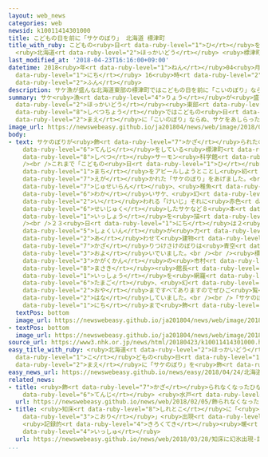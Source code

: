 ```yaml
---
layout: web_news
categories: web
newsid: k10011414301000
title: こどもの日を前に「サケのぼり」 北海道 標津町
title_with_ruby: こどもの<ruby>日<rt data-ruby-level="1">ひ</rt></ruby>を<ruby>前<rt data-ruby-level="2">まえ</rt></ruby>に「サケのぼり」
  <ruby>北海道<rt data-ruby-level="2">ほっかいどう</rt></ruby> <ruby>標津町<rt data-ruby-level="8">しべつちょう</rt></ruby>
last_modified_at: '2018-04-23T16:16:00+09:00'
datetime: 2018<ruby>年<rt data-ruby-level="1">ねん</rt></ruby>04<ruby>月<rt data-ruby-level="1">がつ</rt></ruby>23<ruby>日<rt
  data-ruby-level="1">にち</rt></ruby> 16<ruby>時<rt data-ruby-level="2">じ</rt></ruby>16<ruby>分<rt
  data-ruby-level="2">ふん</rt></ruby>
description: サケ漁が盛んな北海道東部の標津町ではこどもの日を前に「こいのぼり」ならぬ、サケをあしらった「サケのぼり」が飾られました。
summary: サケ<ruby>漁<rt data-ruby-level="4">りょう</rt></ruby>が<ruby>盛<rt data-ruby-level="6">さか</rt></ruby>んな<ruby>北海道<rt
  data-ruby-level="2">ほっかいどう</rt></ruby><ruby>東部<rt data-ruby-level="3">とうぶ</rt></ruby>の<ruby>標津町<rt
  data-ruby-level="8">しべつちょう</rt></ruby>ではこどもの<ruby>日<rt data-ruby-level="1">ひ</rt></ruby>を<ruby>前<rt
  data-ruby-level="2">まえ</rt></ruby>に「こいのぼり」ならぬ、サケをあしらった「サケのぼり」が<ruby>飾<rt data-ruby-level="7">かざ</rt></ruby>られました。
image_url: https://newswebeasy.github.io/ja201804/news/web/image/2018/04/23/K10011414301_1804231632_1804231646_01_02.jpg
body:
- text: サケのぼりが<ruby>飾<rt data-ruby-level="7">かざ</rt></ruby>られたのは<ruby>国内外<rt data-ruby-level="2">こくないがい</rt></ruby>のサケの<ruby>展示<rt
    data-ruby-level="6">てんじ</rt></ruby>をしている<ruby>標津町<rt data-ruby-level="8">しべつちょう</rt></ruby>の「<ruby>標津<rt
    data-ruby-level="8">しべつ</rt></ruby>サーモン<ruby>科学館<rt data-ruby-level="3">かがくかん</rt></ruby>」です。<br
    /><br />これまで「こどもの<ruby>日<rt data-ruby-level="1">ひ</rt></ruby>」を<ruby>前<rt data-ruby-level="2">まえ</rt></ruby>にこいのぼりをあげていましたが、サケの<ruby>町<rt
    data-ruby-level="1">まち</rt></ruby>をアピールしようとことし<ruby>初<rt data-ruby-level="4">はじ</rt></ruby>めて、サケが<ruby>描<rt
    data-ruby-level="7">えが</rt></ruby>かれた「サケのぼり」をあげました。<br /><br />サケのぼりは<ruby>受精卵<rt
    data-ruby-level="7">じゅせいらん</rt></ruby>、<ruby>稚魚<rt data-ruby-level="7">ちぎょ</rt></ruby>、<ruby>若<rt
    data-ruby-level="6">わか</rt></ruby>いサケ、<ruby>幻<rt data-ruby-level="7">まぼろし</rt></ruby>のサケと<ruby>言<rt
    data-ruby-level="2">い</rt></ruby>われる「けいじ」それに<ruby>赤色<rt data-ruby-level="2">あかいろ</rt></ruby>のまだらもようの<ruby>成熟<rt
    data-ruby-level="6">せいじゅく</rt></ruby>したサケなど８<ruby>本<rt data-ruby-level="1">ほん</rt></ruby>ののぼりでサケの<ruby>一生<rt
    data-ruby-level="1">いっしょう</rt></ruby>を<ruby>描<rt data-ruby-level="7">えが</rt></ruby>いています。<br
    /><br />２３<ruby>日<rt data-ruby-level="1">にち</rt></ruby>は２<ruby>人<rt data-ruby-level="1">にん</rt></ruby>の<ruby>職員<rt
    data-ruby-level="5">しょくいん</rt></ruby>が<ruby>力<rt data-ruby-level="1">ちから</rt></ruby>を<ruby>合<rt
    data-ruby-level="2">あ</rt></ruby>わせて<ruby>建物<rt data-ruby-level="4">たてもの</rt></ruby>に<ruby>飾<rt
    data-ruby-level="7">かざ</rt></ruby>りつけさけのぼりは<ruby>青空<rt data-ruby-level="1">あおぞら</rt></ruby>のもとで<ruby>泳<rt
    data-ruby-level="3">およ</rt></ruby>いでいました。<br /><br /><ruby>標津<rt data-ruby-level="8">しべつ</rt></ruby>サーモン<ruby>科学館<rt
    data-ruby-level="3">かがくかん</rt></ruby>の<ruby>市村<rt data-ruby-level="2">いちむら</rt></ruby><ruby>政樹<rt
    data-ruby-level="8">まさき</rt></ruby><ruby>館長<rt data-ruby-level="3">かんちょう</rt></ruby>は「サケの<ruby>一生<rt
    data-ruby-level="1">いっしょう</rt></ruby>を<ruby>網羅<rt data-ruby-level="7">もうら</rt></ruby>しています。<ruby>卵<rt
    data-ruby-level="6">たまご</rt></ruby>、<ruby>幻<rt data-ruby-level="7">まぼろし</rt></ruby>のサケ「けいじ」、そして<ruby>親<rt
    data-ruby-level="2">おや</rt></ruby>まですべてありますのでぜひご<ruby>覧<rt data-ruby-level="6">らん</rt></ruby>いただければ」と<ruby>話<rt
    data-ruby-level="2">はな</rt></ruby>していました。<br /><br />「サケのぼり」は<ruby>来月<rt data-ruby-level="2">らいげつ</rt></ruby>６<ruby>日<rt
    data-ruby-level="1">にち</rt></ruby>まで<ruby>飾<rt data-ruby-level="7">かざ</rt></ruby>られているということです。
  textPos: bottom
  image_url: https://newswebeasy.github.io/ja201804/news/web/image/2018/04/23/K10011414301_1804231632_1804231646_01_03.jpg
- textPos: bottom
  image_url: https://newswebeasy.github.io/ja201804/news/web/image/2018/04/23/K10011414301_1804231633_1804231646_01_04.jpg
source_url: https://www3.nhk.or.jp/news/html/20180423/k10011414301000.html
easy_title_with_ruby: <ruby>北海道<rt data-ruby-level="2">ほっかいどう</rt></ruby> <ruby>子<rt
  data-ruby-level="1">こ</rt></ruby>どもの<ruby>日<rt data-ruby-level="1">ひ</rt></ruby>の<ruby>前<rt
  data-ruby-level="2">まえ</rt></ruby>に「サケのぼり」を<ruby>飾<rt data-ruby-level="7">かざ</rt></ruby>る
easy_news_url: https://newswebeasy.github.io/news/easy/2018/04/24/北海道-子どもの日の前にサケのぼりを飾る
related_news:
- title: <ruby>飾<rt data-ruby-level="7">かざ</rt></ruby>られなくなったひな<ruby>人形<rt data-ruby-level="2">にんぎょう</rt></ruby><ruby>展示<rt
    data-ruby-level="6">てんじ</rt></ruby> <ruby>水戸<rt data-ruby-level="8">みと</rt></ruby>
  url: https://newswebeasy.github.io/news/web/2018/02/05/飾られなくなったひな人形展示-水戸
- title: <ruby>知床<rt data-ruby-level="8">しれとこ</rt></ruby>に「<ruby>幻<rt data-ruby-level="7">まぼろし</rt></ruby><ruby>氷<rt
    data-ruby-level="3">こおり</rt></ruby>」<ruby>出現<rt data-ruby-level="5">しゅつげん</rt></ruby>
    <ruby>記録的<rt data-ruby-level="4">きろくてき</rt></ruby><ruby>暖<rt data-ruby-level="8">あった</rt></ruby>かさで「しんきろう」の<ruby>一種<rt
    data-ruby-level="4">いっしゅ</rt></ruby>
  url: https://newswebeasy.github.io/news/web/2018/03/28/知床に幻氷出現-記録的暖かさでしんきろうの一種
...
```

